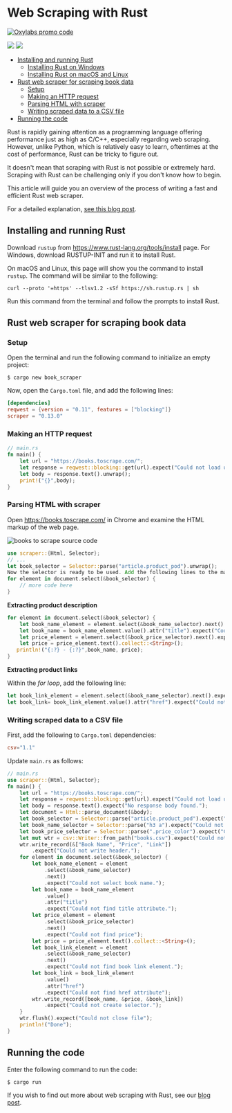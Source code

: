 # Web Scraping with Rust

[![Oxylabs promo code](https://user-images.githubusercontent.com/129506779/250792357-8289e25e-9c36-4dc0-a5e2-2706db797bb5.png)](https://oxylabs.go2cloud.org/aff_c?offer_id=7&aff_id=877&url_id=112)


<a href="https://github.com/topics/go"><img src="https://img.shields.io/static/v1?label=&amp;message=rust&amp;color=brightgreen" style="max-width: 100%;"></a> <a href="https://github.com/topics/web-scraping"><img src="https://img.shields.io/static/v1?label=&amp;message=Web%20Scraping&amp;color=important" style="max-width: 100%;"></a>

  - [Installing and running Rust](#installing-and-running-rust)
    - [Installing Rust on Windows](#installing-rust-on-windows)
    - [Installing Rust on macOS and Linux](#installing-rust-on-macos-and-linux)
  - [Rust web scraper for scraping book data](#rust-web-scraper-for-scraping-book-data)
    - [Setup](#setup)
    - [Making an HTTP request](#making-an-http-request)
    - [Parsing HTML with scraper](#parsing-html-with-scraper)
    - [Writing scraped data to a CSV file](#writing-scraped-data-to-a-csv-file)
  - [Running the code](#running-the-code)

Rust is rapidly gaining attention as a programming language offering performance just as high as C/C++, especially regarding web scraping. However, unlike Python, which is relatively easy to learn, oftentimes at the cost of performance, Rust can be tricky to figure out. 

It doesn't mean that scraping with Rust is not possible or extremely hard. Scraping with Rust can be challenging only if you don't know how to begin.

This article will guide you an overview of the process of writing a fast and efficient Rust web scraper.

For a detailed explanation, [see this blog post](https://oxylabs.io/blog/rust-web-scraping).

## Installing and running Rust

Download `rustup` from https://www.rust-lang.org/tools/install page. For Windows, download RUSTUP-INIT and run it to install Rust.

On macOS and Linux, this page will show you the command to install `rustup`. The command will be similar to the following:

```shell
curl --proto '=https' --tlsv1.2 -sSf https://sh.rustup.rs | sh
```

Run this command from the terminal and follow the prompts to install Rust.

## Rust web scraper for scraping book data

### Setup

Open the terminal and run the following command to initialize an empty project:

```shell
$ cargo new book_scraper
```

Now, open the `Cargo.toml` file, and add the following lines:

```toml
[dependencies]
reqwest = {version = "0.11", features = ["blocking"]} 
scraper = "0.13.0"
```

### Making an HTTP request

```rust
// main.rs
fn main() {
    let url = "https://books.toscrape.com/";
    let response = reqwest::blocking::get(url).expect("Could not load url.");
    let body = response.text().unwrap();
    print!("{}",body);
}
```

### Parsing HTML with scraper



Open https://books.toscrape.com/ in Chrome and examine the HTML markup of the web page.

![books to scrape source code](https://oxylabs.io/blog/images/2021/12/book_container-1.png)



```rust
use scraper::{Html, Selector};
// ...
let book_selector = Selector::parse("article.product_pod").unwrap();
Now the selector is ready to be used. Add the following lines to the main function:
for element in document.select(&book_selector) {
	// more code here
} 
```

**Extracting product description**

```rust
for element in document.select(&book_selector) {
    let book_name_element = element.select(&book_name_selector).next().expect("Could not select book name.");
    let book_name = book_name_element.value().attr("title").expect("Could not find title attribute.");
    let price_element = element.select(&book_price_selector).next().expect("Could not find price");
    let price = price_element.text().collect::<String>();
   println!("{:?} - {:?}",book_name, price);
}
```

**Extracting product links**

Within the *for loop*, add the following line:

```rust
let book_link_element = element.select(&book_name_selector).next().expect("Could not find book link element.");
let book_link= book_link_element.value().attr("href").expect("Could not find href attribute");
```

### Writing scraped data to a CSV file

First, add the following to `Cargo.toml` dependencies:

```toml
csv="1.1"
```

Update `main.rs` as follows:

```rust
// main.rs
use scraper::{Html, Selector};
fn main() {
    let url = "https://books.toscrape.com/";
    let response = reqwest::blocking::get(url).expect("Could not load url.");
    let body = response.text().expect("No response body found.");
    let document = Html::parse_document(&body);
    let book_selector = Selector::parse("article.product_pod").expect("Could not create selector.");
    let book_name_selector = Selector::parse("h3 a").expect("Could not create selector.");
    let book_price_selector = Selector::parse(".price_color").expect("Could not create selector.");
    let mut wtr = csv::Writer::from_path("books.csv").expect("Could not create file.");
    wtr.write_record(&["Book Name", "Price", "Link"])
        .expect("Could not write header.");
    for element in document.select(&book_selector) {
        let book_name_element = element
            .select(&book_name_selector)
            .next()
            .expect("Could not select book name.");
        let book_name = book_name_element
            .value()
            .attr("title")
            .expect("Could not find title attribute.");
        let price_element = element
            .select(&book_price_selector)
            .next()
            .expect("Could not find price");
        let price = price_element.text().collect::<String>();
        let book_link_element = element
            .select(&book_name_selector)
            .next()
            .expect("Could not find book link element.");
        let book_link = book_link_element
            .value()
            .attr("href")
            .expect("Could not find href attribute");
        wtr.write_record([book_name, &price, &book_link])
            .expect("Could not create selector.");
    }
    wtr.flush().expect("Could not close file");
    println!("Done");
}
```

## Running the code

Enter the following command to run the code:

```shell
$ cargo run
```

If you wish to find out more about web scraping with Rust, see our [blog post](https://oxylabs.io/blog/rust-web-scraping).
